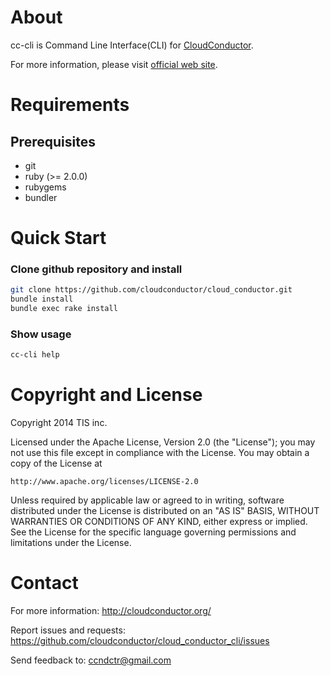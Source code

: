 About
=====

cc-cli is Command Line Interface(CLI) for [CloudConductor](https://github.com/cloudconductor/cloud_conductor).

For more information, please visit [official web site](http://cloudconductor.org/).

Requirements
============

Prerequisites
-------------

- git
- ruby (>= 2.0.0)
- rubygems
- bundler

Quick Start
===========

### Clone github repository and install

```bash
git clone https://github.com/cloudconductor/cloud_conductor.git
bundle install
bundle exec rake install
```

### Show usage

```bash
cc-cli help
```

Copyright and License
=====================

Copyright 2014 TIS inc.

Licensed under the Apache License, Version 2.0 (the "License");
you may not use this file except in compliance with the License.
You may obtain a copy of the License at

    http://www.apache.org/licenses/LICENSE-2.0

Unless required by applicable law or agreed to in writing, software
distributed under the License is distributed on an "AS IS" BASIS,
WITHOUT WARRANTIES OR CONDITIONS OF ANY KIND, either express or implied.
See the License for the specific language governing permissions and
limitations under the License.


Contact
========

For more information: <http://cloudconductor.org/>

Report issues and requests: <https://github.com/cloudconductor/cloud_conductor_cli/issues>

Send feedback to: <ccndctr@gmail.com>
